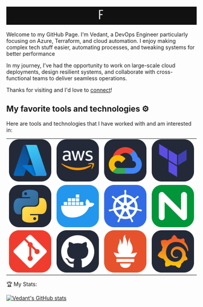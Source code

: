 ![Introduction](./Introduction.gif)

Welcome to my GitHub Page.
I'm Vedant, a DevOps Engineer particularly focusing on Azure, Terraform, and cloud automation. I enjoy making complex tech stuff easier, automating processes, and tweaking systems for better performance

In my journey, I’ve had the opportunity to work on large-scale cloud deployments, design resilient systems, and collaborate with cross-functional teams to deliver seamless operations.

Thanks for visiting and I'd love to [connect](https://www.linkedin.com/in/vedant-shukla-1a036a314/)!

## My favorite tools and technologies ⚙️

Here are tools and technologies that I have worked with and am interested in:

<table>
  <tr>
    <td><img src="icons/Azure-Dark.svg" width="150" /></td>
    <td><img src="icons/AWS-Dark.svg" width="150" /></td>
    <td><img src="icons/GCP-Dark.svg" width="150" /></td>
    <td><img src="icons/Terraform-Dark.svg" width="150" /></td>
  </tr>
  <tr>
    <td><img src="icons/Python-Dark.svg" width="150" /></td>
    <td><img src="icons/Docker.svg" width="150" /></td>
    <td><img src="icons/Kubernetes.svg" width="150" /></td>
    <td><img src="icons/Nginx.svg" width="150" /></td>
  </tr>
  <tr>
    <td><img src="icons/Git.svg" width="150" /></td>
    <td><img src="icons/Github-Dark.svg" width="150" /></td>
    <td><img src="icons/Prometheus.svg" width="150" /></td>
    <td><img src="icons/Grafana-Dark.svg" width="150" /></td>
  </tr>
</table>

🏆 My Stats:

[![Vedant's GitHub stats](https://github-readme-stats.vercel.app/api?username=vedan666)](https://github.com/vedan666/github-readme-stats)